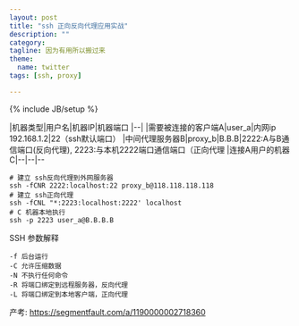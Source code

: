 ```yaml
---
layout: post
title: "ssh 正向反向代理应用实战"
description: ""
category: 
tagline: 因为有用所以搬过来
theme:
  name: twitter
tags: [ssh, proxy]

---
```

{% include JB/setup %}

|机器类型|用户名|机器IP|机器端口
|--|
|需要被连接的客户端A|user_a|内网ip 192.168.1.2|22（ssh默认端口）
|中间代理服务器B|proxy_b|B.B.B|2222:A与B通信端口(反向代理), 2223:与本机2222端口通信端口（正向代理
|连接A用户的机器C|--|--|--



```shell
# 建立 ssh反向代理到外网服务器
ssh -fCNR 2222:localhost:22 proxy_b@118.118.118.118
# 建立 ssh正向代理 
ssh -fCNL "*:2223:localhost:2222' localhost
# C 机器本地执行
ssh -p 2223 user_a@B.B.B.B
```

SSH 参数解释

    -f 后台运行
    -C 允许压缩数据
    -N 不执行任何命令
    -R 将端口绑定到远程服务器，反向代理
    -L 将端口绑定到本地客户端，正向代理


产考:
    https://segmentfault.com/a/1190000002718360
